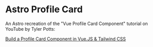 # Astro Profile Card
An Astro recreation of the "Vue Profile Card Component" tutorial on YouTube by Tyler Potts:

[Build a Profile Card Component in Vue.JS & Tailwind CSS](https://www.youtube.com/watch?v=CJXF5pkUEkg)
